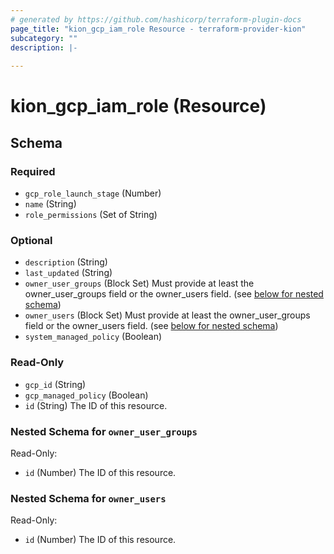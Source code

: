 ```yaml
---
# generated by https://github.com/hashicorp/terraform-plugin-docs
page_title: "kion_gcp_iam_role Resource - terraform-provider-kion"
subcategory: ""
description: |-
  
---
```


# kion_gcp_iam_role (Resource)





<!-- schema generated by tfplugindocs -->
## Schema

### Required

- `gcp_role_launch_stage` (Number)
- `name` (String)
- `role_permissions` (Set of String)

### Optional

- `description` (String)
- `last_updated` (String)
- `owner_user_groups` (Block Set) Must provide at least the owner_user_groups field or the owner_users field. (see [below for nested schema](#nestedblock--owner_user_groups))
- `owner_users` (Block Set) Must provide at least the owner_user_groups field or the owner_users field. (see [below for nested schema](#nestedblock--owner_users))
- `system_managed_policy` (Boolean)

### Read-Only

- `gcp_id` (String)
- `gcp_managed_policy` (Boolean)
- `id` (String) The ID of this resource.

<a id="nestedblock--owner_user_groups"></a>
### Nested Schema for `owner_user_groups`

Read-Only:

- `id` (Number) The ID of this resource.


<a id="nestedblock--owner_users"></a>
### Nested Schema for `owner_users`

Read-Only:

- `id` (Number) The ID of this resource.
